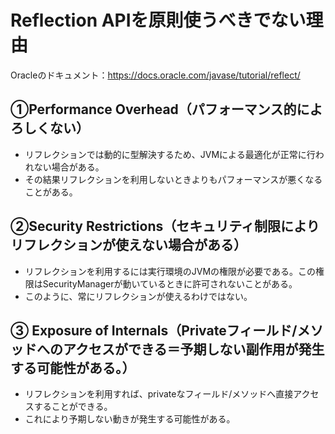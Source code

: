 # Reflection APIを原則使うべきでない理由
Oracleのドキュメント：https://docs.oracle.com/javase/tutorial/reflect/
## ①Performance Overhead（パフォーマンス的によろしくない）
- リフレクションでは動的に型解決するため、JVMによる最適化が正常に行われない場合がある。
- その結果リフレクションを利用しないときよりもパフォーマンスが悪くなることがある。
## ②Security Restrictions（セキュリティ制限によりリフレクションが使えない場合がある）
- リフレクションを利用するには実行環境のJVMの権限が必要である。この権限はSecurityManagerが動いているときに許可されないことがある。
- このように、常にリフレクションが使えるわけではない。
## ③ Exposure of Internals（Privateフィールド/メソッドへのアクセスができる＝予期しない副作用が発生する可能性がある。）
- リフレクションを利用すれば、privateなフィールド/メソッドへ直接アクセスすることができる。
- これにより予期しない動きが発生する可能性がある。